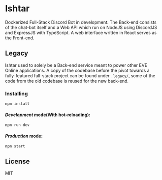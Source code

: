 # Ishtar
Dockerized Full-Stack Discord Bot in development. The Back-end consists of the chat-bot itself and a Web API which run on NodeJS using DiscordJS and ExpressJS with TypeScript. A web interface written in React serves as the Front-end.

## Legacy
Ishtar used to solely be a Back-end service meant to power other EVE Online applications. A copy of the codebase before the pivot towards a fully-featured full-stack project can be found under `.legacy/`, some of the code from the old codebase is reused for the new back-end.

### Installing
```
npm install
```
#### *Development* mode(With hot-reloading):
```
npm run dev
```

#### *Production* mode:
```
npm start
```

License
----
MIT
